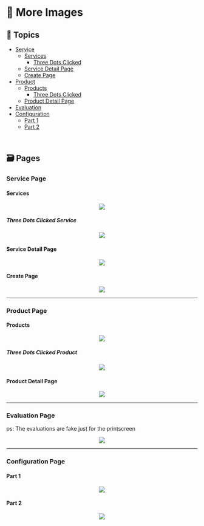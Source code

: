 # :camera_flash: More Images

## :pushpin: Topics

- [Service](#service-page)
  - [Services](#services)
    - [Three Dots Clicked](#three-dots-clicked-service)
  - [Service Detail Page](#service-detail-page)
  - [Create Page](#create-page)
- [Product](#product-page)
  - [Products](#products)
    - [Three Dots Clicked](#three-dots-clicked-product)
  - [Product Detail Page](#product-detail-page)
- [Evaluation](#evaluation-page)
- [Configuration](#configuration-page)
  - [Part 1](#part-1)
  - [Part 2](#part-2)

<br/>

## :card_file_box: Pages

### Service Page

#### Services

<p align="center"><img src="https://raw.githubusercontent.com/RubensKj/petcare-business/master/.github/services_page.png"/></p>

##### Three Dots Clicked Service

<p align="center"><img src="https://raw.githubusercontent.com/RubensKj/petcare-business/master/.github/three_buttons_service.png"/></p>

#### Service Detail Page

<p align="center"><img src="https://raw.githubusercontent.com/RubensKj/petcare-business/master/.github/service_detail.png"/></p>

#### Create Page

<p align="center"><img src="https://raw.githubusercontent.com/RubensKj/petcare-business/master/.github/service_creation.png"/></p>

---

### Product Page

#### Products

<p align="center"><img src="https://raw.githubusercontent.com/RubensKj/petcare-business/master/.github/products_page.png"/></p>

##### Three Dots Clicked Product

<p align="center"><img src="https://raw.githubusercontent.com/RubensKj/petcare-business/master/.github/three_buttons_product.png"/></p>

#### Product Detail Page

<p align="center"><img src="https://raw.githubusercontent.com/RubensKj/petcare-business/master/.github/product_detail.gif"/></p>

---

### Evaluation Page

ps: The evaluations are fake just for the printscreen

<p align="center"><img src="https://raw.githubusercontent.com/RubensKj/petcare-business/master/.github/evaluations_page.png"/></p>

---

### Configuration Page

#### Part 1

<p align="center"><img src="https://raw.githubusercontent.com/RubensKj/petcare-business/master/.github/configuration_1_page.png"/></p>

#### Part 2

<p align="center"><img src="https://raw.githubusercontent.com/RubensKj/petcare-business/master/.github/configuration_2_page.png"/></p>